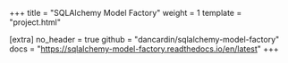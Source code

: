 +++
title = "SQLAlchemy Model Factory"
weight = 1
template = "project.html"

[extra]
no_header = true
github = "dancardin/sqlalchemy-model-factory"
docs = "https://sqlalchemy-model-factory.readthedocs.io/en/latest"
+++
